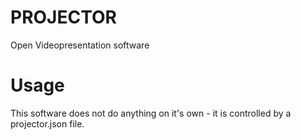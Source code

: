 # PROJECTOR
Open Videopresentation software

# Usage
This software does not do anything on it's own - it is controlled by a projector.json file.
